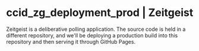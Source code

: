 # ccid_zg_deployment_prod | Zeitgeist
Zeitgeist is a deliberative polling application. The source code is held in a different repository, and we'll be deploying a production build into this repository and then serving it through GitHub Pages.
